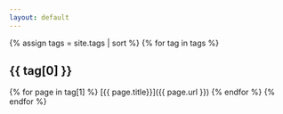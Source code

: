 ```yaml
---
layout: default
---
```

{% assign tags = site.tags | sort %}
{% for tag in tags %}
## <i class='fas fa-tag'></i> {{ tag[0] }}
{% for page in tag[1] %}
  [{{ page.title}}]({{ page.url }})
{% endfor %}
{% endfor %}
